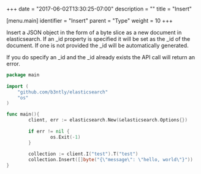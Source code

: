 +++
date = "2017-06-02T13:30:25-07:00"
description = ""
title = "Insert"

[menu.main]
identifier = "Insert"
parent = "Type"
weight = 10
+++

Insert a JSON object in the form of a byte slice as a new
document in elasticsearch. If an _id property is specified it will be set as the
_id of the document. If one is not provided the _id will be automatically
generated.

If you do specify an _id and the _id already exists the API call will return
an error.

```go
package main 
 
import (
    "github.com/b3ntly/elasticsearch"
    "os"
)

func main(){
        client, err := elasticsearch.New(&elasticsearch.Options{})
        
        if err != nil {
                os.Exit(-1)
        }
        
        collection := client.I("test").T("test")
        collection.Insert([]byte("{\"message\": \"hello, world\"}"))
}
```